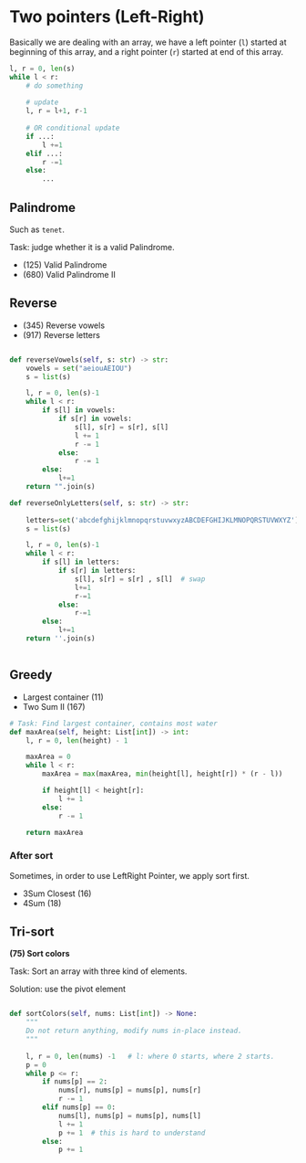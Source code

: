 # Two pointers (Left-Right)
Basically we are dealing with an array, we have a left pointer (`l`) started at beginning of this array, 
and a right pointer (`r`) started at end of this array.

```python
l, r = 0, len(s)
while l < r:
    # do something
    
    # update
    l, r = l+1, r-1
    
    # OR conditional update
    if ...:
        l +=1
    elif ...:
        r -=1
    else:
        ...

```


## Palindrome
Such as `tenet`.

Task: judge whether it is a valid Palindrome.
- (125) Valid Palindrome
- (680) Valid Palindrome II

## Reverse
- (345) Reverse vowels
- (917) Reverse letters

```python

def reverseVowels(self, s: str) -> str:
    vowels = set("aeiouAEIOU")
    s = list(s)

    l, r = 0, len(s)-1
    while l < r:
        if s[l] in vowels:
            if s[r] in vowels:
                s[l], s[r] = s[r], s[l]
                l += 1
                r -= 1
            else:
                r -= 1
        else:
            l+=1
    return "".join(s)

def reverseOnlyLetters(self, s: str) -> str:
    
    letters=set('abcdefghijklmnopqrstuvwxyzABCDEFGHIJKLMNOPQRSTUVWXYZ')
    s = list(s)

    l, r = 0, len(s)-1
    while l < r:
        if s[l] in letters:
            if s[r] in letters:
                s[l], s[r] = s[r] , s[l]  # swap
                l+=1
                r-=1
            else:
                r-=1
        else:
            l+=1
    return ''.join(s)



```


## Greedy

- Largest container (11)
- Two Sum II (167)

```python
# Task: Find largest container, contains most water
def maxArea(self, height: List[int]) -> int:
    l, r = 0, len(height) - 1

    maxArea = 0
    while l < r:
        maxArea = max(maxArea, min(height[l], height[r]) * (r - l))

        if height[l] < height[r]:
            l += 1
        else:
            r -= 1

    return maxArea
```

### After sort
Sometimes, in order to use LeftRight Pointer, we apply sort first. 

- 3Sum Closest (16)
- 4Sum (18)


## Tri-sort

**(75) Sort colors**

Task: Sort an array with three kind of elements.

Solution: use the pivot element


```python

def sortColors(self, nums: List[int]) -> None:
    """
    Do not return anything, modify nums in-place instead.
    """
    
    l, r = 0, len(nums) -1   # l: where 0 starts, where 2 starts.
    p = 0
    while p <= r:
        if nums[p] == 2:  
            nums[r], nums[p] = nums[p], nums[r]
            r -= 1
        elif nums[p] == 0:
            nums[l], nums[p] = nums[p], nums[l]
            l += 1
            p += 1  # this is hard to understand
        else:
            p += 1
         

```



